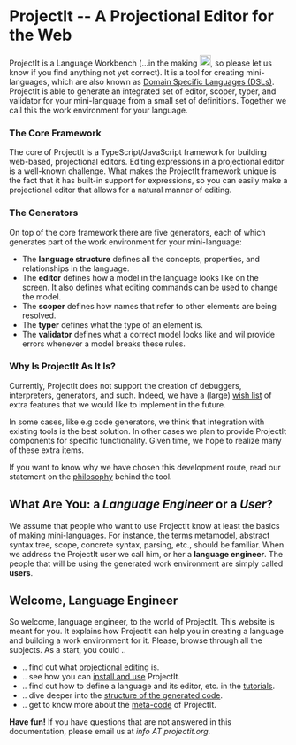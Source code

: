
# ProjectIt -- A Projectional Editor for the Web

ProjectIt is a Language Workbench (...in the making <img src="/images/smile.png" alt="OOPS" width="20" height="20">, 
so please let us know if you find anything not yet correct). It is a tool for creating mini-languages,
which are also known as
<a href="https://en.wikipedia.org/wiki/Domain-specific*language" target="_blank">Domain Specific Languages (DSLs)</a>.
ProjectIt is able to generate an integrated
set of editor, scoper, typer, and validator for your mini-language from a small set of definitions. Together we call this the work environment for your language.

### The Core Framework
The core of ProjectIt is a TypeScript/JavaScript framework for building web-based, projectional
editors. Editing expressions in a projectional editor is a well-known challenge. What makes the
ProjectIt framework unique is the fact that it has built-in support for expressions, so you can
easily make a projectional editor that allows for a natural manner of editing.

### The Generators
On top of the core framework there are five generators, each of which generates part
of the work environment for your mini-language:

* The **language structure** defines all the concepts, properties, and relationships in the language.
* The **editor** defines how a model in the language looks like on the screen.
  It also defines what editing commands can be used to change the model.
* The **scoper** defines how names that refer to other elements are being resolved.
* The **typer** defines what the type of an element is.
* The **validator** defines what a correct model looks like and wil provide errors whenever a model breaks these rules.

### Why Is ProjectIt As It Is?
Currently, ProjectIt does not support the creation of debuggers, interpreters, generators, and
such. Indeed, we have a (large) [wish list](/010_Intro/090_Future_Developments) of extra features
that we would like to implement in the future.

In some cases, like e.g code generators, we think that integration with existing tools is the best solution.
In other cases we plan to provide ProjectIt components for specific functionality.
Given time, we hope to realize many of these extra items. 

If you want to know why
we have chosen this development route, read our statement on the [philosophy](/010_Intro/020_Our_Philosophy)
behind the tool.

## What Are You: a _Language Engineer_ or a _User_?
We assume that people who want to use ProjectIt know at least the basics of making mini-languages. For instance,
the terms metamodel, abstract syntax tree, scope, concrete syntax, parsing, etc., should be familiar. When we address the ProjectIt
user we call him, or her a **language engineer**. The people that will be using the generated work environment are simply called **users**.

## Welcome, Language Engineer
So welcome, language engineer, to the world of ProjectIt. This website is meant for you. It explains how ProjectIt can help 
you in creating a language and building a work environment for it. Please, browse through all the subjects. 
As a start, you could ..

* .. find out what [projectional editing](/010_Intro/010_Projectional_Editing) is.
* .. see how you can [install and use](/020_Getting_Started/010_Installation) ProjectIt.
* .. find out how to define a language and its editor, etc. in the [tutorials](/030_Developing_a_Language/010_Default_Level).
* .. dive deeper into the [structure of the generated code](/020_Getting_Started/020_Project_Structure).
* .. get to know more about the [meta-code](/060_Under_the_Hood) of ProjectIt.

**Have fun!** If you have questions that are not answered in this documentation, please email us at _info AT projectit.org_.
